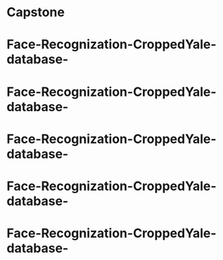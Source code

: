 # Capstone
# Face-Recognization-CroppedYale-database-
# Face-Recognization-CroppedYale-database-
# Face-Recognization-CroppedYale-database-
# Face-Recognization-CroppedYale-database-
# Face-Recognization-CroppedYale-database-
